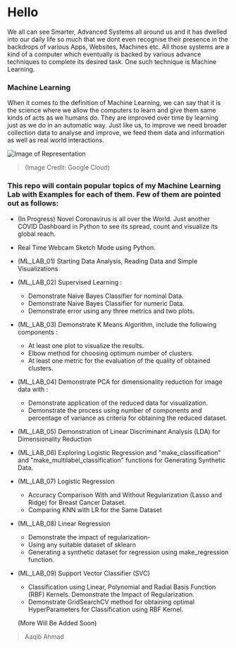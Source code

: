 # Hello
We all can see Smarter, Advanced Systems all around us and it has dwelled into our daily life so much that we dont even recognise their presence in the backdrops of various Apps, Websites, Machines etc. All those systems are a kind of a computer which eventually is backed by various advance techniques to complete its desired task. One such technique is Machine Learning.

### Machine Learning 
When it comes to the definition of Machine Learning, we can say that it is the science where we allow the computers to learn and give them same kinds of acts as we humans do. They are improved over time by learning just as we do in an automatic way. Just like us, to improve we need broader collection data to analyse and improve, we feed them data and information as well as real world interactions. 

![Image of Representation](https://storage.googleapis.com/buildcms.google.com.a.appspot.com/images/Theory-Reality.height-380.png)
> (Image Credit: Google Cloud)

### This repo will contain popular topics of my Machine Learning Lab with Examples for each of them. Few of them are pointed out as follows:
- (In Progress) Novel Coronavirus is all over the World. Just another COVID Dashboard in Python to see its spread, count and visualize its global reach.
- Real Time Webcam Sketch Mode using Python.
- (ML_LAB_01) Starting Data Analysis, Reading Data and Simple Visualizations
- (ML_LAB_02) Supervised Learning :
  - Demonstrate Naive Bayes Classifier for nominal Data.
  - Demonstrate Naive Bayes Classifier for numeric Data.
  - Demonstrate error using any three metrics and two plots.
- (ML_LAB_03) Demonstrate K Means Algorithm, include the following components : 
  - At least one plot to visualize the results. 
  - Elbow method for choosing optimum number of clusters.
  - At least one metric for the evaluation of the quality of obtained clusters.
- (ML_LAB_04) Demonstrate PCA for dimensionality reduction for image data with :
  - Demonstrate application of the reduced data for visualization.
  - Demonstrate the process using number of components and percentage of variance as criteria for obtaining the reduced dataset.
- (ML_LAB_05) Demonstration of Linear Discriminant Analysis (LDA) for Dimensionality Reduction
- (ML_LAB_06) Exploring Logistic Regression and "make_classification" and "make_multilabel_classification" functions for Generating Synthetic Data.
- (ML_LAB_07) Logistic Regression 
  - Accuracy Comparison With and Without Regularization (Lasso and Ridge) for Breast Cancer Dataset.
  - Comparing KNN with LR for the Same Dataset
  
- (ML_LAB_08) Linear Regression
  - Demonstrate the impact of regularization-
  - Using any suitable dataset of sklearn
  - Generating a synthetic dataset for regression using make_regression function.

- (ML_LAB_09) Support Vector Classifier (SVC)
  - Classification using Linear, Polynomial and Radial Basis Function (RBF) Kernels. Demonstrate the Impact of Regularization.
  - Demonstrate GridSearchCV method for obtaining optimal HyperParameters for Classification using RBF Kernel.
  
  (More Will Be Added Soon)
  
 > Aaqib Ahmad  
